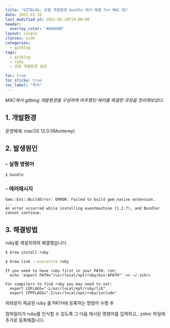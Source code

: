 ```yaml
---
title: "GITBLOG: 로컬 개발환경 bundle 에러 해결 for MAC OS"
date: 2022-01-20
last_modified_at: 2022-01-20T19:00:00
header:
  overlay_color: "#B8860B"
layout: single
classes: wide
categories:
  - gitblog
tags:
  - gitblog
  - ruby
  - 로컬 개발환경 설정

toc: true
toc_sticky: true
toc_label: "목차"
---
```


_MAC에서 gitblog 개발환경을 구성하며 마주했던 에러를 해결한 과정을 정리해보았다._

## 1. 개발환경

운영체제: macOS 12.0.1(Monterey)

## 2. 발생원인

### - 실행 명령어
```bash
$ bundle
```

### - 에러메시지
```liquid
Gem::Ext::BuildError: ERROR: Failed to build gem native extension.
...
An error occurred while installing eventmachine (1.2.7), and Bundler cannot continue.
```

## 3. 해결방법
ruby를 재설치하여 해결했습니다.

```bash
$ brew install ruby

$ brew link --overwrite ruby
```
```
If you need to have ruby first in your PATH, run:
  echo 'export PATH="/usr/local/opt/ruby/bin:$PATH"' >> ~/.zshrc

For compilers to find ruby you may need to set:
  export LDFLAGS="-L/usr/local/opt/ruby/lib"
  export CPPFLAGS="-I/usr/local/opt/ruby/include"
```

위와같이 제공된 ruby 를 PATH에 등록하는 명령어 수행 후

컴파일러가 ruby를 인식할 수 있도록 그 다음 제시된 명령어를 입력하고, .zshrc 파일에 추가로 등록해줍니다.